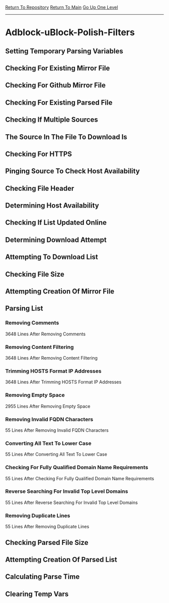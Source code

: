 [Return To Repository](https://github.com/deathbybandaid/piholeparser/)
[Return To Main](https://github.com/deathbybandaid/piholeparser/blob/master/RecentRunLogs/Mainlog.md)
[Go Up One Level](https://github.com/deathbybandaid/piholeparser/blob/master/RecentRunLogs/TopLevelScripts/30-Processing-Blacklists.md)
____________________________________
# Adblock-uBlock-Polish-Filters
## Setting Temporary Parsing Variables
## Checking For Existing Mirror File
## Checking For Github Mirror File
## Checking For Existing Parsed File
## Checking If Multiple Sources
## The Source In The File To Download Is
## Checking For HTTPS
## Pinging Source To Check Host Availability
## Checking File Header
## Determining Host Availability
## Checking If List Updated Online
## Determining Download Attempt
## Attempting To Download List
## Checking File Size
## Attempting Creation Of Mirror File
## Parsing List
### Removing Comments
3648 Lines After Removing Comments
### Removing Content Filtering
3648 Lines After Removing Content Filtering
### Trimming HOSTS Format IP Addresses
3648 Lines After Trimming HOSTS Format IP Addresses
### Removing Empty Space
2955 Lines After Removing Empty Space
### Removing Invalid FQDN Characters
55 Lines After Removing Invalid FQDN Characters
### Converting All Text To Lower Case
55 Lines After Converting All Text To Lower Case
### Checking For Fully Qualified Domain Name Requirements
55 Lines After Checking For Fully Qualified Domain Name Requirements
### Reverse Searching For Invalid Top Level Domains
55 Lines After Reverse Searching For Invalid Top Level Domains
### Removing Duplicate Lines
55 Lines After Removing Duplicate Lines
## Checking Parsed File Size
## Attempting Creation Of Parsed List
## Calculating Parse Time
## Clearing Temp Vars
